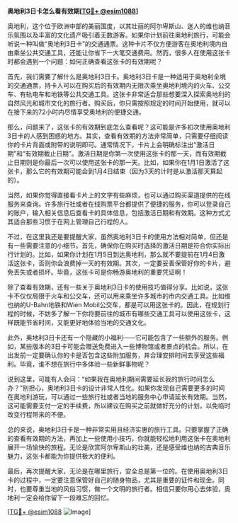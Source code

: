 **奥地利3日卡怎么看有效期[[TG💪+ @esim1088](https://t.me/s/esim1088)]**

奥地利，这个位于欧洲中部的美丽国度，以其壮丽的阿尔卑斯山、迷人的维也纳音乐氛围以及丰富的文化遗产吸引着无数游客。如果你计划前往奥地利旅行，可能会听说一种叫做“奥地利3日卡”的交通通票。这种卡片不仅方便游客在奥地利境内自由乘坐公共交通工具，还能让你省下一大笔交通费用。然而，很多人在使用这张卡时都会遇到一个问题：如何正确查看这张卡的有效期呢？

首先，我们需要了解什么是奥地利3日卡。奥地利3日卡是一种适用于奥地利全境的交通通票，持卡人可以在购买后的有效期内无限次乘坐奥地利境内的火车、公交车、有轨电车和地铁等公共交通工具。这张卡非常适合那些想要深入探索奥地利的自然风光和城市文化的旅行者。购买后，你只需按照规定的时间开始使用，就可以在接下来的72小时内尽情享受奥地利的便捷交通。

那么，问题来了，这张卡的有效期到底怎么查看呢？这可能是许多初次使用奥地利3日卡的人感到困惑的地方。其实，查看有效期的方法非常简单，只需要仔细阅读你的卡片背面或附带的说明即可。通常情况下，卡片上会明确标注出“激活日期”和“有效期截止日期”。激活日期是你第一次使用这张卡的那一天，而有效期截止日期则是你最后一次可以使用这张卡的那一天。比如，如果你在1月1日激活了这张卡，那么它的有效期可能会到1月4日结束（因为3天的计时是从激活那天算起的）。

当然，如果你觉得直接看卡片上的文字有些麻烦，也可以通过购买渠道提供的在线服务来查询。许多旅行社或者在线购票平台都提供了便捷的服务，你可以登录自己的账户，输入相关信息后查看卡的具体信息，包括激活日期和有效期。这种方式尤其适合那些习惯于在网上管理自己行程的人。

不过，在这里我还是要提醒大家，虽然奥地利3日卡的使用方法相对简单，但还是有一些需要注意的小细节。首先，确保你在购买时选择的激活日期是符合你实际出行计划的。比如，如果你计划在1月5日到达奥地利，那么就不要提前在1月4日激活这张卡，否则你会浪费掉一天的有效期。其次，一定要妥善保管好你的卡片，避免丢失或者损坏。毕竟，这张卡可是你畅游奥地利的重要凭证啊！

除了查看有效期，还有一些关于奥地利3日卡的使用技巧值得分享。比如说，这张卡不仅仅局限于火车和公交车，还可以用来乘坐许多城市的市内交通工具。比如维也纳的U-Bahn地铁和Wien Mobil公交车，都是可以用这张卡的。因此，在规划行程的时候，不妨多了解一下你将要前往的城市有哪些交通工具可以使用这张卡，这样既能节省时间，又能更好地体验当地的交通文化。

此外，奥地利3日卡还有一个隐藏的小福利——它可能包含了一些额外的服务。例如，某些版本的3日卡可能会赠送免费进入一些博物馆或者景点的机会。所以，在出发前一定要确认你的卡是否包含这些附加服务，并合理安排时间去享受这些福利。毕竟，谁不想在旅行中多体验一些新鲜事物呢？

说到这里，可能有人会问：“如果我在奥地利期间需要延长我的旅行时间怎么办？”别担心，奥地利3日卡的设计非常人性化。如果你发现自己需要更多的时间在奥地利游玩，可以通过一些旅行社或者当地的服务中心申请延长有效期。当然，这可能需要支付一定的手续费，所以建议在购买之前就做好充分的计划，以免临时改变行程带来的不便。

总的来说，奥地利3日卡是一种非常实用且经济实惠的旅行工具。只要掌握了正确的查看有效期的方法，再加上一些使用小技巧，你就能轻松地利用这张卡在奥地利展开一场愉快的旅程。无论是欣赏阿尔卑斯山的壮美，还是感受维也纳的古典音乐魅力，这张卡都能为你提供极大的便利。

最后，再次提醒大家，无论是在哪里旅行，安全总是第一位的。在使用奥地利3日卡的过程中，一定要注意保管好自己的随身物品，尤其是重要的证件和现金。同时，也要尊重当地的风俗习惯，做一个文明的旅行者。相信只要你用心去体验，奥地利一定会给你留下一段难忘的回忆。

[[TG💪+ @esim1088](https://t.me/s/esim1088) ![Image](https://i.postimg.cc/4NQfJmqS/Snipaste-2025-05-13-00-14-12.png)]